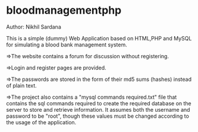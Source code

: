 # bloodmanagementphp

Author: Nikhil Sardana

This is a simple (dummy) Web Application based on HTML,PHP and MySQL for simulating a blood bank management system.

=>The website contains a forum for discussion without registering.

=>Login and register pages are provided.

=>The passwords are stored in the form of their md5 sums (hashes) instead of plain text.

=>The project also contains a "mysql commands required.txt" file that contains the sql commands required to create the required database on the server to store and retrieve information. It assumes both the username and password to be "root", though these values must be changed according to the usage of the application.

